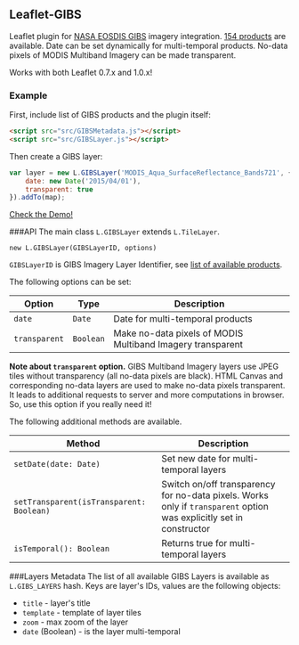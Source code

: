 ## Leaflet-GIBS

Leaflet plugin for [NASA EOSDIS GIBS](https://earthdata.nasa.gov/gibs) imagery integration. [154 products](https://wiki.earthdata.nasa.gov/display/GIBS/GIBS+Available+Imagery+Products) are available. Date can be set dynamically for multi-temporal products. No-data pixels of MODIS Multiband Imagery can be made transparent.

Works with both Leaflet 0.7.x and 1.0.x!

### Example
First, include list of GIBS products and the plugin itself:
```html
<script src="src/GIBSMetadata.js"></script>
<script src="src/GIBSLayer.js"></script>
```
Then create a GIBS layer:
```javascript
var layer = new L.GIBSLayer('MODIS_Aqua_SurfaceReflectance_Bands721', {
    date: new Date('2015/04/01'),
    transparent: true
}).addTo(map);
```
[Check the Demo!](http://aparshin.github.io/leaflet-GIBS/examples/)

###API
The main class `L.GIBSLayer` extends `L.TileLayer`.
```
new L.GIBSLayer(GIBSLayerID, options)
```
`GIBSLayerID` is GIBS Imagery Layer Identifier, see [list of available products](https://wiki.earthdata.nasa.gov/display/GIBS/GIBS+Available+Imagery+Products).

The following options can be set:

|Option|Type |Description|
|---|---|---|
|`date`|`Date`|Date for multi-temporal products|
|`transparent`|`Boolean`|Make no-data pixels of MODIS Multiband Imagery transparent|

**Note about `transparent` option.** GIBS Multiband Imagery layers use JPEG tiles without transparency (all no-data pixels are black). HTML Canvas and corresponding no-data layers are used to make no-data pixels transparent. It leads to additional requests to server and more computations in browser. So, use this option if you really need it!

The following additional methods are available.

|Method|Description|
|---|---|
|`setDate(date: Date)`|Set new date for multi-temporal layers|
|`setTransparent(isTransparent: Boolean)`|Switch on/off transparency for no-data pixels. Works only if `transparent` option was explicitly set in constructor|
|`isTemporal(): Boolean`| Returns true for multi-temporal layers|

###Layers Metadata
The list of all available GIBS Layers is available as `L.GIBS_LAYERS` hash. Keys are layer's IDs, values are the following objects:
  * `title` - layer's title
  * `template` - template of layer tiles
  * `zoom` - max zoom of the layer
  * `date` (Boolean) - is the layer multi-temporal